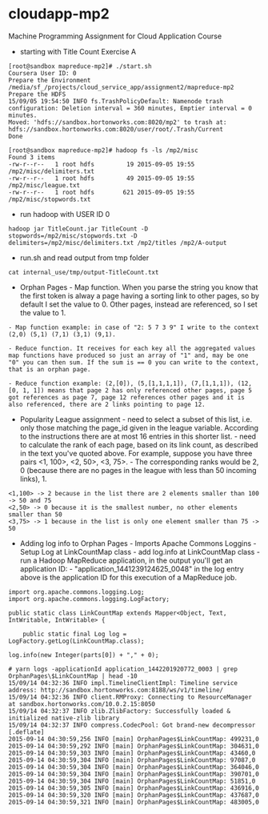 # cloudapp-mp2
Machine Programming Assignment for Cloud Application Course
 
   * starting with Title Count Exercise A
```
[root@sandbox mapreduce-mp2]# ./start.sh
Coursera User ID: 0
Prepare the Environment
/media/sf_/projects/cloud_service_app/assignment2/mapreduce-mp2
Prepare the HDFS
15/09/05 19:54:50 INFO fs.TrashPolicyDefault: Namenode trash configuration: Deletion interval = 360 minutes, Emptier interval = 0 minutes.
Moved: 'hdfs://sandbox.hortonworks.com:8020/mp2' to trash at: hdfs://sandbox.hortonworks.com:8020/user/root/.Trash/Current
Done

[root@sandbox mapreduce-mp2]# hadoop fs -ls /mp2/misc
Found 3 items
-rw-r--r--   1 root hdfs         19 2015-09-05 19:55 /mp2/misc/delimiters.txt
-rw-r--r--   1 root hdfs         49 2015-09-05 19:55 /mp2/misc/league.txt
-rw-r--r--   1 root hdfs        621 2015-09-05 19:55 /mp2/misc/stopwords.txt
```

   * run hadoop with USER ID 0

```
hadoop jar TitleCount.jar TitleCount -D stopwords=/mp2/misc/stopwords.txt -D delimiters=/mp2/misc/delimiters.txt /mp2/titles /mp2/A-output
```

   * run.sh and read output from tmp folder
```
cat internal_use/tmp/output-TitleCount.txt
```
   
   * Orphan Pages
	- Map function. When you parse the string you know that the first token is alway a page having a sorting link to other pages, so by default I set the value to 0. Other pages, instead are referenced, so I set the value to 1.

	- Map function example: in case of "2: 5 7 3 9" I write to the context (2,0) (5,1) (7,1) (3,1) (9,1).

	- Reduce function. It receives for each key all the aggregated values map functions have produced so just an array of "1" and, may be one "0" you can then sum. If the sum is == 0 you can write to the context, that is an orphan page.

	- Reduce function example: (2,[0]), (5,[1,1,1,1]), (7,[1,1,1]), (12,[0, 1, 1]) means that page 2 has only referenced other pages, page 5 got references as page 7, page 12 references other pages and it is also referenced, there are 2 links pointing to page 12.


   * Popularity League assignment
	- need to select a subset of this list, i.e. only those matching the page_id given in the league variable.  According to the instructions there are at most 16 entries in this shorter list.
	- need to calculate the rank of each page, based on its link count, as described in the text you've quoted above.  For example, suppose you have three pairs <1, 100>, <2, 50>, <3, 75>. 
	- The corresponding ranks would be 2, 0 (because there are no pages in the league with less than 50 incoming links), 1.

```
<1,100> -> 2 because in the list there are 2 elements smaller than 100 -> 50 and 75
<2,50> -> 0 because it is the smallest number, no other elements smaller than 50
<3,75> -> 1 because in the list is only one element smaller than 75 -> 50
```

   * Adding log info to Orphan Pages
	- Imports Apache Commons Loggins
	- Setup Log at LinkCountMap class
	- add log.info at LinkCountMap class
	- run a Hadoop MapReduce application, in the output you'll get an application ID:
	- "application_1441239124625_0048" in the log entry above is the application ID for this execution of a MapReduce job.

```
import org.apache.commons.logging.Log;
import org.apache.commons.logging.LogFactory;
```

```
public static class LinkCountMap extends Mapper<Object, Text, IntWritable, IntWritable> {

    public static final Log log = LogFactory.getLog(LinkCountMap.class);
```

```
log.info(new Integer(parts[0]) + "," + 0);
```

```
# yarn logs -applicationId application_1442201920772_0003 | grep OrphanPages\$LinkCountMap | head -10
15/09/14 04:32:36 INFO impl.TimelineClientImpl: Timeline service address: http://sandbox.hortonworks.com:8188/ws/v1/timeline/
15/09/14 04:32:36 INFO client.RMProxy: Connecting to ResourceManager at sandbox.hortonworks.com/10.0.2.15:8050
15/09/14 04:32:37 INFO zlib.ZlibFactory: Successfully loaded & initialized native-zlib library
15/09/14 04:32:37 INFO compress.CodecPool: Got brand-new decompressor [.deflate]
2015-09-14 04:30:59,256 INFO [main] OrphanPages$LinkCountMap: 499231,0
2015-09-14 04:30:59,292 INFO [main] OrphanPages$LinkCountMap: 304631,0
2015-09-14 04:30:59,303 INFO [main] OrphanPages$LinkCountMap: 43460,0
2015-09-14 04:30:59,304 INFO [main] OrphanPages$LinkCountMap: 97087,0
2015-09-14 04:30:59,304 INFO [main] OrphanPages$LinkCountMap: 364046,0
2015-09-14 04:30:59,304 INFO [main] OrphanPages$LinkCountMap: 390701,0
2015-09-14 04:30:59,304 INFO [main] OrphanPages$LinkCountMap: 51851,0
2015-09-14 04:30:59,305 INFO [main] OrphanPages$LinkCountMap: 436916,0
2015-09-14 04:30:59,320 INFO [main] OrphanPages$LinkCountMap: 437687,0
2015-09-14 04:30:59,321 INFO [main] OrphanPages$LinkCountMap: 483005,0
```
